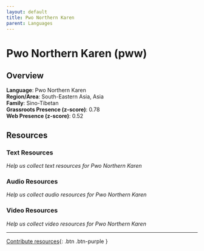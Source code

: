 ```yaml
---
layout: default
title: Pwo Northern Karen
parent: Languages
---
```


# Pwo Northern Karen (pww)

## Overview

**Language**: Pwo Northern Karen  
**Region/Area**: South-Eastern Asia, Asia  
**Family**: Sino-Tibetan  
**Grassroots Presence (z-score)**: 0.78  
**Web Presence (z-score)**: 0.52  

## Resources

### Text Resources
*Help us collect text resources for Pwo Northern Karen*

### Audio Resources
*Help us collect audio resources for Pwo Northern Karen*

### Video Resources
*Help us collect video resources for Pwo Northern Karen*

---

[Contribute resources](https://forms.office.com/e/1SfLJx3u1r){: .btn .btn-purple }
